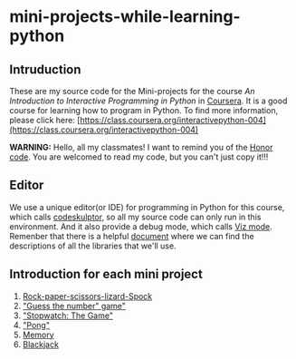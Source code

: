 # mini-projects-while-learning-python
## Intruduction
These are my source code for the Mini-projects for the course _An Introduction to Interactive Programming in Python_ in [Coursera](https://www.coursera.org). It is a good course for learning how to program in Python. To find more information, please click here: [https://class.coursera.org/interactivepython-004](https://class.coursera.org/interactivepython-004)

**WARNING:**
Hello, all my classmates! I want to remind you of the [Honor code](https://class.coursera.org/interactivepython-004/wiki/honorcode). You are welcomed to read my code, but you can't just copy it!!!

## Editor
We use a unique editor(or IDE) for programming in Python for this course, which calls [codeskulptor](http://www.codeskulptor.org/), so all my source code can only run in this environment. And it also provide a debug mode, which calls [Viz mode](http://www.codeskulptor.org/viz/). Remenber that there is a helpful [document](http://www.codeskulptor.org/docs.html#tabs-Python) where we can find the descriptions of all the libraries that we'll use.

## Introduction for each mini project
1. [Rock-paper-scissors-lizard-Spock](https://class.coursera.org/interactivepython-004/human_grading/view/courses/972072/assessments/28/)
2. ["Guess the number" game"](https://class.coursera.org/interactivepython-004/human_grading/view/courses/972072/assessments/29/)
3. ["Stopwatch: The Game"](https://class.coursera.org/interactivepython-004/human_grading/view/courses/972072/assessments/30/)
4. ["Pong"](https://class.coursera.org/interactivepython-004/human_grading/view/courses/972072/assessments/31/)
5. [Memory](https://class.coursera.org/interactivepython-004/human_grading/view/courses/972072/assessments/32/)
6. [Blackjack](https://class.coursera.org/interactivepython-004/human_grading/view/courses/972072/assessments/33/)
